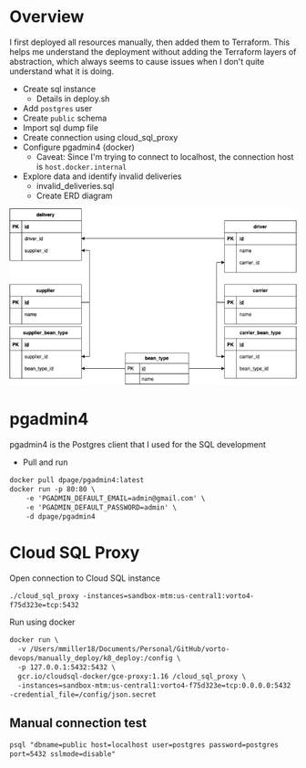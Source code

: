# Overview

I first deployed all resources manually, then added them to Terraform.  This helps me understand the deployment without adding the Terraform layers of abstraction, which always seems to cause issues when I don't quite understand what it is doing.

* Create sql instance
    * Details in deploy.sh
* Add `postgres` user
* Create `public` schema
* Import sql dump file
* Create connection using cloud_sql_proxy
* Configure pgadmin4 (docker)
    * Caveat: Since I'm trying to connect to localhost, the connection host is `host.docker.internal`
* Explore data and identify invalid deliveries
    * invalid_deliveries.sql
    * Create ERD diagram 

![img](../../img/vorto_coffee_erd.png)

# pgadmin4

pgadmin4 is the Postgres client that I used for the SQL development
* Pull and run

```
docker pull dpage/pgadmin4:latest
docker run -p 80:80 \
    -e 'PGADMIN_DEFAULT_EMAIL=admin@gmail.com' \
    -e 'PGADMIN_DEFAULT_PASSWORD=admin' \
    -d dpage/pgadmin4
```

# Cloud SQL Proxy

Open connection to Cloud SQL instance
```
./cloud_sql_proxy -instances=sandbox-mtm:us-central1:vorto4-f75d323e=tcp:5432
```

Run using docker
```
docker run \
  -v /Users/mmiller18/Documents/Personal/GitHub/vorto-devops/manually_deploy/k8_deploy:/config \
  -p 127.0.0.1:5432:5432 \
  gcr.io/cloudsql-docker/gce-proxy:1.16 /cloud_sql_proxy \
  -instances=sandbox-mtm:us-central1:vorto4-f75d323e=tcp:0.0.0.0:5432 -credential_file=/config/json.secret
```

## Manual connection test

```
psql "dbname=public host=localhost user=postgres password=postgres port=5432 sslmode=disable"
```